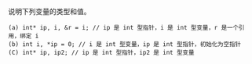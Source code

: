 说明下列变量的类型和值。

    (a) int* ip, i, &r = i; // ip 是 int 型指针，i 是 int 型变量，r 是一个引用，绑定 i
    (b) int i, *ip = 0; // i 是 int 型变量，ip 是 int 型指针，初始化为空指针
    (C) int* ip, ip2; // ip 是 int 型指针，ip2 是 int 型变量
